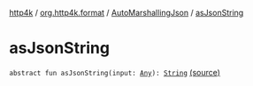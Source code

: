 [http4k](../../index.md) / [org.http4k.format](../index.md) / [AutoMarshallingJson](index.md) / [asJsonString](./as-json-string.md)

# asJsonString

`abstract fun asJsonString(input: `[`Any`](https://kotlinlang.org/api/latest/jvm/stdlib/kotlin/-any/index.html)`): `[`String`](https://kotlinlang.org/api/latest/jvm/stdlib/kotlin/-string/index.html) [(source)](https://github.com/http4k/http4k/blob/master/http4k-core/src/main/kotlin/org/http4k/format/AutoMarshallingJson.kt#L15)